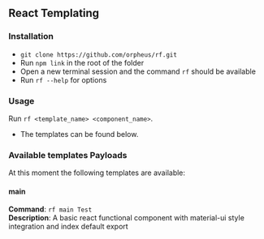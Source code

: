## React Templating

### Installation
- `git clone https://github.com/orpheus/rf.git`
- Run `npm link` in the root of the folder
- Open a new terminal session and the command `rf` should be available
- Run `rf --help` for options

### Usage
Run `rf <template_name> <component_name>`. 
- The templates can be found below.

### Available templates Payloads
At this moment the following templates are available:

#### main ####
**Command**: `rf main Test`\
**Description**: A basic react functional component with material-ui style integration and index default export

